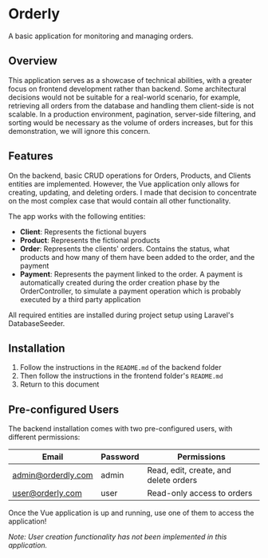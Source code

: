 # Orderly

A basic application for monitoring and managing orders.

## Overview

This application serves as a showcase of technical abilities, with a greater focus on frontend development rather than backend. Some architectural decisions would not be suitable for a real-world scenario, for example, retrieving all orders from the database and handling them client-side is not scalable. In a production environment, pagination, server-side filtering, and sorting would be necessary as the volume of orders increases, but for this demonstration, we will ignore this concern.

## Features

On the backend, basic CRUD operations for Orders, Products, and Clients entities are implemented. However, the Vue application only allows for creating, updating, and deleting orders. I made that decision to concentrate on the most complex case that would contain all other functionality.

The app works with the following entities:

- **Client**: Represents the fictional buyers
- **Product**: Represents the fictional products
- **Order**: Represents the clients' orders. Contains the status, what products and how many of them have been added to the order, and the payment
- **Payment**: Represents the payment linked to the order. A payment is automatically created during the order creation phase by the OrderController, to simulate a payment operation which is probably executed by a third party application

All required entities are installed during project setup using Laravel's DatabaseSeeder.

## Installation

1. Follow the instructions in the `README.md` of the backend folder
2. Then follow the instructions in the frontend folder's `README.md`
3. Return to this document

## Pre-configured Users

The backend installation comes with two pre-configured users, with different permissions:

| Email              | Password | Permissions                           |
| ------------------ | -------- | ------------------------------------- |
| admin@orderdly.com | admin    | Read, edit, create, and delete orders |
| user@orderly.com   | user     | Read-only access to orders            |

Once the Vue application is up and running, use one of them to access the application!

_Note: User creation functionality has not been implemented in this application._
